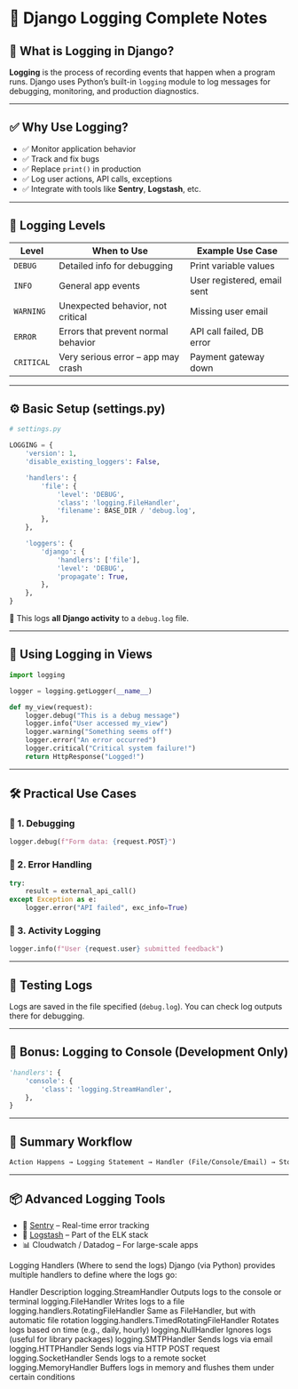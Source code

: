 # 📝 Django Logging Complete Notes

## 📘 What is Logging in Django?

**Logging** is the process of recording events that happen when a program runs. Django uses Python’s built-in `logging` module to log messages for debugging, monitoring, and production diagnostics.

---

## ✅ Why Use Logging?

- ✅ Monitor application behavior
- ✅ Track and fix bugs
- ✅ Replace `print()` in production
- ✅ Log user actions, API calls, exceptions
- ✅ Integrate with tools like **Sentry**, **Logstash**, etc.

---

## 🚦 Logging Levels

| Level      | When to Use                         | Example Use Case            |
| ---------- | ----------------------------------- | --------------------------- |
| `DEBUG`    | Detailed info for debugging         | Print variable values       |
| `INFO`     | General app events                  | User registered, email sent |
| `WARNING`  | Unexpected behavior, not critical   | Missing user email          |
| `ERROR`    | Errors that prevent normal behavior | API call failed, DB error   |
| `CRITICAL` | Very serious error – app may crash  | Payment gateway down        |

---

## ⚙️ Basic Setup (settings.py)

```python
# settings.py

LOGGING = {
    'version': 1,
    'disable_existing_loggers': False,

    'handlers': {
        'file': {
            'level': 'DEBUG',
            'class': 'logging.FileHandler',
            'filename': BASE_DIR / 'debug.log',
        },
    },

    'loggers': {
        'django': {
            'handlers': ['file'],
            'level': 'DEBUG',
            'propagate': True,
        },
    },
}
```

📝 This logs **all Django activity** to a `debug.log` file.

---

## 🧱 Using Logging in Views

```python
import logging

logger = logging.getLogger(__name__)

def my_view(request):
    logger.debug("This is a debug message")
    logger.info("User accessed my_view")
    logger.warning("Something seems off")
    logger.error("An error occurred")
    logger.critical("Critical system failure!")
    return HttpResponse("Logged!")
```

---

## 🛠️ Practical Use Cases

### 🐛 1. Debugging

```python
logger.debug(f"Form data: {request.POST}")
```

### 🚨 2. Error Handling

```python
try:
    result = external_api_call()
except Exception as e:
    logger.error("API failed", exc_info=True)
```

### 📩 3. Activity Logging

```python
logger.info(f"User {request.user} submitted feedback")
```

---

## 🧪 Testing Logs

Logs are saved in the file specified (`debug.log`). You can check log outputs there for debugging.

---

## 🧰 Bonus: Logging to Console (Development Only)

```python
'handlers': {
    'console': {
        'class': 'logging.StreamHandler',
    },
}
```

---

## 🔁 Summary Workflow

```txt
Action Happens → Logging Statement → Handler (File/Console/Email) → Stored Log
```

---

## 📦 Advanced Logging Tools

- 🔧 [Sentry](https://sentry.io/) – Real-time error tracking
- 📄 [Logstash](https://www.elastic.co/logstash/) – Part of the ELK stack
- 📊 Cloudwatch / Datadog – For large-scale apps

Logging Handlers (Where to send the logs)
Django (via Python) provides multiple handlers to define where the logs go:

Handler Description
logging.StreamHandler Outputs logs to the console or terminal
logging.FileHandler Writes logs to a file
logging.handlers.RotatingFileHandler Same as FileHandler, but with automatic file rotation
logging.handlers.TimedRotatingFileHandler Rotates logs based on time (e.g., daily, hourly)
logging.NullHandler Ignores logs (useful for library packages)
logging.SMTPHandler Sends logs via email
logging.HTTPHandler Sends logs via HTTP POST request
logging.SocketHandler Sends logs to a remote socket
logging.MemoryHandler Buffers logs in memory and flushes them under certain conditions
